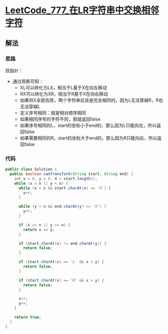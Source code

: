 # [LeetCode_777_在LR字符串中交换相邻字符](https://leetcode.cn/problems/swap-adjacent-in-lr-string/)
## 解法
### 思路
双指针：
- 通过观察可知：
  - XL可以转化为LX，相当于L基于X在向左移动
  - RX可以转化为XR，相当于R基于X在向右移动
  - 如果将X全部去除，两个字符串应该是完全相同的，因为L无法穿越R，R也无法穿越L
  - 定义序号相同：就是相对顺序相同
  - 如果相同序号的字符不同，那就返回false
  - 如果序号相同的L，start的坐标小于end的，那么因为L只能向左，所以返回false
  - 如果需要相同的R，start的坐标大于end的，那么因为R只能向右，所以返回false
### 代码
```java
public class Solution {
  public boolean canTransform(String start, String end) {
    int x = 0, y = 0, n = start.length();
    while (x < n || y < n) {
      while (x < n && start.charAt(x) == 'X') {
        x++;
      }

      while (y < n && end.charAt(y) == 'X') {
        y++;
      }

      if (x == n || y == n) {
        return x == y;
      }

      if (start.charAt(x) != end.charAt(y)) {
        return false;
      }

      if (start.charAt(x) == 'L' && x < y) {
        return false;
      }

      if (start.charAt(x) == 'R' && x > y) {
        return false;
      }

      x++;
      y++;
    }

    return true;
  }
}
```